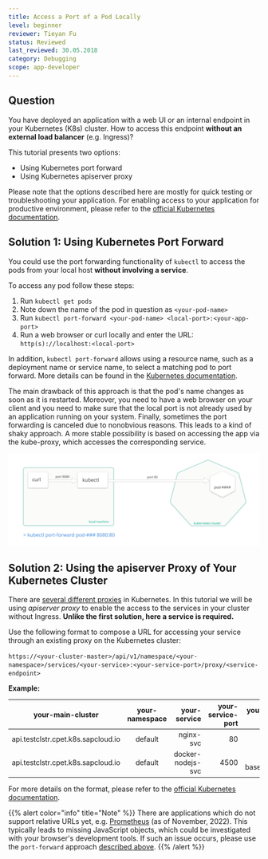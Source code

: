 ```yaml
---
title: Access a Port of a Pod Locally
level: beginner
reviewer: Tieyan Fu
status: Reviewed
last_reviewed: 30.05.2018
category: Debugging
scope: app-developer
---
```


## Question

You have deployed an application with a web UI or an internal endpoint in your Kubernetes (K8s) cluster. How to access this endpoint **without an external load balancer** (e.g. Ingress)?

This tutorial presents two options:

- Using Kubernetes port forward
- Using Kubernetes apiserver proxy

Please note that the options described here are mostly for quick testing or troubleshooting your application. For enabling access to your application for productive environment, please refer to the [official Kubernetes documentation](https://kubernetes.io/docs/concepts/services-networking/service/).

## Solution 1: Using Kubernetes Port Forward

You could use the port forwarding functionality of `kubectl` to access the pods from your local host **without involving a service**.

To access any pod follow these steps:

1. Run `kubectl get pods`
2. Note down the name of the pod in question as `<your-pod-name>`
3. Run `kubectl port-forward <your-pod-name> <local-port>:<your-app-port>`
4. Run a web browser or curl locally and enter the URL: `http(s)://localhost:<local-port>`

In addition, `kubectl port-forward` allows using a resource name, such as a deployment name or service name, to select a matching pod to port forward.
More details can be found in the [Kubernetes documentation](https://kubernetes.io/docs/tasks/access-application-cluster/port-forward-access-application-cluster/).

The main drawback of this approach is that the pod's name changes as soon as it is restarted. Moreover, you need to have a web browser on your client and you need to make sure that the local port is not already used by an application running on your system. Finally, sometimes the port forwarding is canceled due to nonobvious reasons. This leads to a kind of shaky approach. A more stable possibility is based on accessing the app via the kube-proxy, which accesses the corresponding service.

![port-forward](./images/howto-port-forward.svg)

## Solution 2: Using the apiserver Proxy of Your Kubernetes Cluster

There are [several different proxies](https://kubernetes.io/docs/concepts/cluster-administration/proxies/) in Kubernetes. In this tutorial we will be using *apiserver proxy* to enable the access to the services in your cluster without Ingress. **Unlike the first solution, here a service is required.**

Use the following format to compose a URL for accessing your service through an existing proxy on the Kubernetes cluster:

`https://<your-cluster-master>/api/v1/namespace/<your-namespace>/services/<your-service>:<your-service-port>/proxy/<service-endpoint>`

**Example:**

| your-main-cluster  | your-namespace | your-service  | your-service-port  | your-service-endpoint  | url to access service  |
| ------------------|:--------------------: | -----------:| ----------------:| ----------------:| ----------------:|
| api.testclstr.cpet.k8s.sapcloud.io     | default | nginx-svc     |  80                |   /           | `http://api.testclstr.cpet.k8s.sapcloud.io/api/v1/namespaces/default/services/nginx-svc:80/proxy/` |
| api.testclstr.cpet.k8s.sapcloud.io     | default | docker-nodejs-svc |  4500          |   /cpu?baseNumber=4 | `https://api.testclstr.cpet.k8s.sapcloud.io/api/v1/namespaces/default/services/docker-nodejs-svc:4500/proxy/cpu?baseNumber=4` |

For more details on the format, please refer to the [official Kubernetes documentation](https://kubernetes.io/docs/tasks/access-application-cluster/access-cluster/#discovering-builtin-services).

{{% alert color="info"  title="Note" %}}
There are applications which do not support relative URLs yet, e.g. [Prometheus](https://github.com/prometheus/prometheus/issues/1583) (as of November, 2022).
This typically leads to missing JavaScript objects, which could be investigated with your browser's development tools. If such an issue occurs, please use the `port-forward` approach [described above](#solution-1-using-kubernetes-port-forward).
{{% /alert %}}
